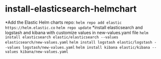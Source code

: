 # install-elasticsearch-helmchart
*Add the Elastic Helm charts repo:
`helm repo add elastic https://helm.elastic.co`
`helm repo update`
*install elasticsearch and logstash and kibana with customize values in new-values.yaml file
`helm install elasticsearch elastic/elasticsearch --values elasticsearch/new-values.yaml`
`helm install logstash elastic/logstash --values logstash/new-values.yaml`
`helm install kibana elastic/kibana --values kibana/new-values.yaml`
